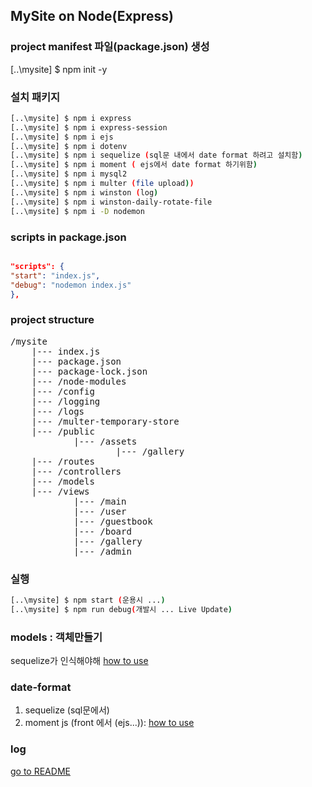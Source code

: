 ## MySite on Node(Express)

### project manifest 파일(package.json) 생성

[..\mysite] $ npm init -y

### 설치 패키지

```bash
[..\mysite] $ npm i express
[..\mysite] $ npm i express-session
[..\mysite] $ npm i ejs
[..\mysite] $ npm i dotenv
[..\mysite] $ npm i sequelize (sql문 내에서 date format 하려고 설치함)
[..\mysite] $ npm i moment ( ejs에서 date format 하기위함)
[..\mysite] $ npm i mysql2
[..\mysite] $ npm i multer (file upload))
[..\mysite] $ npm i winston (log)
[..\mysite] $ npm i winston-daily-rotate-file
[..\mysite] $ npm i -D nodemon
```

### scripts in package.json

```JSON

"scripts": {
"start": "index.js",
"debug": "nodemon index.js"
},

```

### project structure

<pre>
/mysite
    |--- index.js 
    |--- package.json
    |--- package-lock.json
    |--- /node-modules
    |--- /config
    |--- /logging
    |--- /logs
    |--- /multer-temporary-store
    |--- /public
            |--- /assets
                    |--- /gallery
    |--- /routes
    |--- /controllers
    |--- /models
    |--- /views
            |--- /main
            |--- /user
            |--- /guestbook
            |--- /board
            |--- /gallery
            |--- /admin
</pre>

### 실행

```bash
[..\mysite] $ npm start (운용시 ...)
[..\mysite] $ npm run debug(개발시 ... Live Update)

```

### models : 객체만들기

sequelize가 인식해야해 <a href="https://sequelize.org/master/">how to use</a>

### date-format

1. sequelize (sql문에서)
2. moment js (front 에서 (ejs...)): <a href="https://momentjs.com/">how to use </a>

### log

<a href="">go to README</a>

